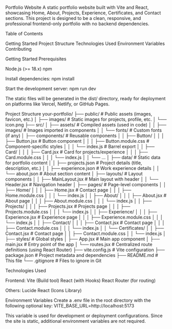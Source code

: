 Portfolio Website
A static portfolio website built with Vite and React, showcasing Home, About, Projects, Experience, Certificates, and Contact sections. This project is designed to be a clean, responsive, and professional frontend-only portfolio with no backend dependencies.

Table of Contents

Getting Started
Project Structure
Technologies Used
Environment Variables
Contributing

Getting Started
Prerequisites

Node.js (>= 18.x)
npm

Install dependencies:
npm install

Start the development server:
npm run dev

The static files will be generated in the dist/ directory, ready for deployment on platforms like Vercel, Netlify, or GitHub Pages.

Project Structure
your-portfolio/
├── public/ # Public assets (images, favicon, etc.)
│ ├── images/ # Static images for projects, profile, etc.
│ └── icon.png
├── src/
│ ├── assets/ # Compiled assets (used in code)
│ │ ├── images/ # Images imported in components
│ │ └── fonts/ # Custom fonts (if any)
│ ├── components/ # Reusable components
│ │ ├── Button/
│ │ │ ├── Button.jsx # Button component
│ │ │ ├── Button.module.css # Component-specific styles
│ │ │ └── index.js # Barrel export
│ │ ├── Card/
│ │ │ ├── Card.jsx # Card for projects/experience
│ │ │ ├── Card.module.css
│ │ │ └── index.js
│ │ └── ...
│ ├── data/ # Static data for portfolio content
│ │ ├── projects.json # Project details (title, description, etc.)
│ │ ├── experience.json # Work experience details
│ │ └── about.json # About section content
│ ├── layouts/ # Layout components
│ │ ├── MainLayout.jsx # Main layout with header
│ │ └── Header.jsx # Navigation header
│ ├── pages/ # Page-level components
│ │ ├── Home/
│ │ │ ├── Home.jsx # Contact page
│ │ │ ├── Home.module.css
│ │ │ └── index.js
│ │ ├── About/
│ │ │ ├── About.jsx # About page
│ │ │ ├── About.module.css
│ │ │ └── index.js
│ │ ├── Projects/
│ │ │ ├── Projects.jsx # Projects page
│ │ │ ├── Projects.module.css
│ │ │ └── index.js
│ │ ├── Experience/
│ │ │ ├── Experience.jsx # Experience page
│ │ │ ├── Experience.module.css
│ │ │ └── index.js
│ │ ├── Contact/
│ │ │ ├── Contact.jsx # Contact page
│ │ │ ├── Contact.module.css
│ │ │ └── index.js
│ │ └── Certificates/
│ │   ├── Contact.jsx # Contact page
│ │   ├── Contact.module.css
│ │   └── index.js
│ ├── styles/ # Global styles
│ ├── App.jsx # Main app component
│ ├── main.jsx # Entry point of the app
│ └── routes.jsx # Centralized route definitions (using React Router)
├── vite.config.js # Vite configuration
├── package.json # Project metadata and dependencies
├── README.md # This file
└── .gitignore # Files to ignore in Git

Technologies Used

Frontend:
Vite (Build tool)
React (with Hooks)
React Router (for routing)

Others:
Lucide React (Icons Library)

Environment Variables
Create a .env file in the root directory with the following optional key:
VITE_BASE_URL=http://localhost:5173

This variable is used for development or deployment configurations. Since the site is static, additional environment variables are not required.
